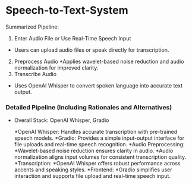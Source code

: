 # Speech-to-Text-System

Summarized Pipeline:
1. Enter Audio File or Use Real-Time Speech Input
  * Users can upload audio files or speak directly for transcription.
2. Preprocess Audio
  *Applies wavelet-based noise reduction and audio normalization for improved clarity.
3. Transcribe Audio
  * Uses OpenAI Whisper to convert spoken language into accurate text output.

### Detailed Pipeline (Including Rationales and Alternatives)
* Overall Stack: OpenAI Whisper, Gradio

  *OpenAI Whisper: Handles accurate transcription with pre-trained speech models.
  *Gradio: Provides a simple input-output interface for file uploads and real-time speech recognition.
*Audio Preprocessing:
  *Wavelet-based noise reduction ensures clarity in audio.
  *Audio normalization aligns input volumes for consistent transcription quality.
*Transcription:
  *OpenAI Whisper offers robust performance across accents and speaking styles.
*Frontend:
  *Gradio simplifies user interaction and supports file upload and real-time speech input.
